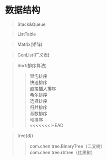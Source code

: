 数据结构
====

> Stack&Queue

> ListTable

> Matrix(矩阵)

> GenList(广义表)

> Sort(排序算法) <br>
>> 冒泡排序  <br>
>> 快速排序 <br>
>> 直接插入排序 <br>
>> 希尔排序 <br>
>> 选择排序 <br>
>> 归并排序 <br>
>> 基数排序 <br>
>> 堆排序 <br>
<<<<<<< HEAD

> tree(树)
>> com.chen.tree.BinaryTree（二叉树）<br>
>> com.chen.tree.rbtree（红黑树）<br>

